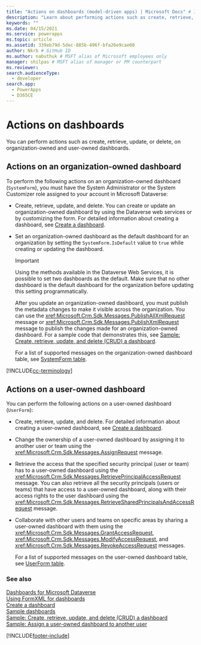 ```yaml
---
title: "Actions on dashboards (model-driven apps) | Microsoft Docs" # Intent and product brand in a unique string of 43-59 chars including spaces"
description: "Learn about performing actions such as create, retrieve, update, or delete, on organization-owned and user-owned dashboards." # 115-145 characters including spaces. This abstract displays in the search result."
keywords: ""
ms.date: 04/15/2021
ms.service: powerapps
ms.topic: article
ms.assetid: 339eb79d-5dec-885b-496f-bfa26e9cae08
author: Nkrb # GitHub ID
ms.author: nabuthuk # MSFT alias of Microsoft employees only
manager: shilpas # MSFT alias of manager or PM counterpart
ms.reviewer: 
search.audienceType: 
  - developer
search.app: 
  - PowerApps
  - D365CE
---
```


# Actions on dashboards

You can perform actions such as create, retrieve, update, or delete, on organization-owned and user-owned dashboards.  
  
## Actions on an organization-owned dashboard  

 To perform the following actions on an organization-owned dashboard (`SystemForm`), you must have the System Administrator or the System Customizer role assigned to your account in Microsoft Dataverse:  
  
- Create, retrieve, update, and delete. You can create or update an organization-owned dashboard by using the Dataverse web services or by customizing the form. For detailed information about creating a dashboard, see [Create a dashboard](create-dashboard.md).  
  
- Set an organization-owned dashboard as the default dashboard for an organization by setting the `SystemForm.IsDefault` value to `true` while creating or updating the dashboard.  
  
  > [!IMPORTANT]
  >  Using the methods available in the Dataverse Web Services, it is possible to set two dashboards as the default. Make sure that no other dashboard is the default dashboard for the organization before updating this setting programmatically.  
  
  After you update an organization-owned dashboard, you must publish the metadata changes to make it visible across the organization. You can use the <xref:Microsoft.Crm.Sdk.Messages.PublishAllXmlRequest> message or <xref:Microsoft.Crm.Sdk.Messages.PublishXmlRequest> message to publish the changes made for an organization-owned dashboard. For a sample code that demonstrates this, see [Sample: Create, retrieve, update, and delete (CRUD) a dashboard](https://github.com/microsoft/PowerApps-Samples/tree/master/cds/orgsvc/C%23/CRUDOperationsDashboard).  
  
  For a list of supported messages on the organization-owned dashboard table, see [SystemForm table](../data-platform/reference/entities/systemform.md).  
  
[!INCLUDE[cc-terminology](../data-platform/includes/cc-terminology.md)]

## Actions on a user-owned dashboard  

 You can perform the following actions on a user-owned dashboard (`UserForm`):  
  
- Create, retrieve, update, and delete. For detailed information about creating a user-owned dashboard, see [Create a dashboard](create-dashboard.md).  
  
- Change the ownership of a user-owned dashboard by assigning it to another user or team using the <xref:Microsoft.Crm.Sdk.Messages.AssignRequest> message.  
  
- Retrieve the access that the specified security principal (user or team) has to a user-owned dashboard using the <xref:Microsoft.Crm.Sdk.Messages.RetrievePrincipalAccessRequest> message. You can also retrieve all the security principals (users or teams) that have access to a user-owned dashboard, along with their access rights to the user dashboard using the <xref:Microsoft.Crm.Sdk.Messages.RetrieveSharedPrincipalsAndAccessRequest> message.  
  
- Collaborate with other users and teams on specific areas by sharing a user-owned dashboard with them using the <xref:Microsoft.Crm.Sdk.Messages.GrantAccessRequest>, <xref:Microsoft.Crm.Sdk.Messages.ModifyAccessRequest>, and <xref:Microsoft.Crm.Sdk.Messages.RevokeAccessRequest> messages.  
  
  For a list of supported messages on the user-owned dashboard table, see [UserForm table](../data-platform/reference/entities/userform.md).  
  
### See also  

 [Dashboards for Microsoft Dataverse](analyze-data-with-dashboards.md)   
 [Using FormXML for dashboards](understand-dashboards-dashboard-components-formxml.md)   
 [Create a dashboard](create-dashboard.md)   
 [Sample dashboards](sample-dashboards.md)     
 [Sample: Create, retrieve, update, and delete (CRUD) a dashboard](https://github.com/microsoft/PowerApps-Samples/tree/master/cds/orgsvc/C%23/CRUDOperationsDashboard)  
 [Sample: Assign a user-owned dashboard to another user](https://github.com/microsoft/PowerApps-Samples/tree/master/cds/orgsvc/C%23/AssignUserOwnedDashboardToAnother)


[!INCLUDE[footer-include](../../includes/footer-banner.md)]